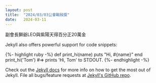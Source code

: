 ```yaml
---
layout: post
title:  "2024/03/03公會戰敍獎"
date:   2024-03-11
---
```


<p class="intro"><span class="dropcap"></span>副會長獅爺LEO與紫陽天得百分正20萬金</p>




Jekyll also offers powerful support for code snippets:

{%- highlight ruby -%}
def print_hi(name)
  puts "Hi, #{name}"
end
print_hi('Tom')
#=> prints 'Hi, Tom' to STDOUT.
{%- endhighlight -%}

Check out the [Jekyll docs][jekyll] for more info on how to get the most out of Jekyll. File all bugs/feature requests at [Jekyll's GitHub repo][jekyll-gh].

[jekyll-gh]: https://github.com/mojombo/jekyll
[jekyll]:    http://jekyllrb.com

